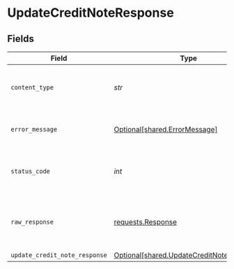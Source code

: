 # UpdateCreditNoteResponse


## Fields

| Field                                                                                        | Type                                                                                         | Required                                                                                     | Description                                                                                  |
| -------------------------------------------------------------------------------------------- | -------------------------------------------------------------------------------------------- | -------------------------------------------------------------------------------------------- | -------------------------------------------------------------------------------------------- |
| `content_type`                                                                               | *str*                                                                                        | :heavy_check_mark:                                                                           | HTTP response content type for this operation                                                |
| `error_message`                                                                              | [Optional[shared.ErrorMessage]](../../models/shared/errormessage.md)                         | :heavy_minus_sign:                                                                           | The request made is not valid.                                                               |
| `status_code`                                                                                | *int*                                                                                        | :heavy_check_mark:                                                                           | HTTP response status code for this operation                                                 |
| `raw_response`                                                                               | [requests.Response](https://requests.readthedocs.io/en/latest/api/#requests.Response)        | :heavy_minus_sign:                                                                           | Raw HTTP response; suitable for custom response parsing                                      |
| `update_credit_note_response`                                                                | [Optional[shared.UpdateCreditNoteResponse]](../../models/shared/updatecreditnoteresponse.md) | :heavy_minus_sign:                                                                           | Success                                                                                      |